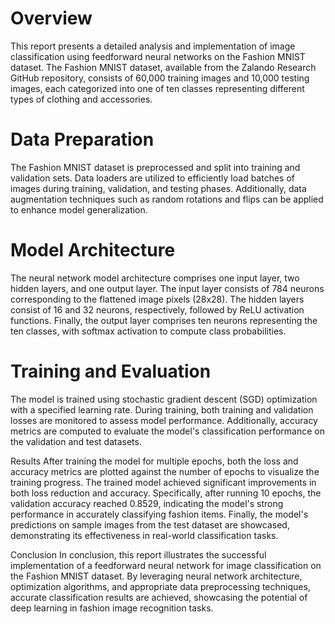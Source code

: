 # Overview
This report presents a detailed analysis and implementation of image classification using feedforward neural networks on the Fashion MNIST dataset. The Fashion MNIST dataset, available from the Zalando Research GitHub repository, consists of 60,000 training images and 10,000 testing images, each categorized into one of ten classes representing different types of clothing and accessories.

# Data Preparation
The Fashion MNIST dataset is preprocessed and split into training and validation sets. Data loaders are utilized to efficiently load batches of images during training, validation, and testing phases. Additionally, data augmentation techniques such as random rotations and flips can be applied to enhance model generalization.

# Model Architecture
The neural network model architecture comprises one input layer, two hidden layers, and one output layer. The input layer consists of 784 neurons corresponding to the flattened image pixels (28x28). The hidden layers consist of 16 and 32 neurons, respectively, followed by ReLU activation functions. Finally, the output layer comprises ten neurons representing the ten classes, with softmax activation to compute class probabilities.

# Training and Evaluation
The model is trained using stochastic gradient descent (SGD) optimization with a specified learning rate. During training, both training and validation losses are monitored to assess model performance. Additionally, accuracy metrics are computed to evaluate the model's classification performance on the validation and test datasets.

Results
After training the model for multiple epochs, both the loss and accuracy metrics are plotted against the number of epochs to visualize the training progress. The trained model achieved significant improvements in both loss reduction and accuracy. Specifically, after running 10 epochs, the validation accuracy reached 0.8529, indicating the model's strong performance in accurately classifying fashion items. Finally, the model's predictions on sample images from the test dataset are showcased, demonstrating its effectiveness in real-world classification tasks.

Conclusion
In conclusion, this report illustrates the successful implementation of a feedforward neural network for image classification on the Fashion MNIST dataset. By leveraging neural network architecture, optimization algorithms, and appropriate data preprocessing techniques, accurate classification results are achieved, showcasing the potential of deep learning in fashion image recognition tasks.

